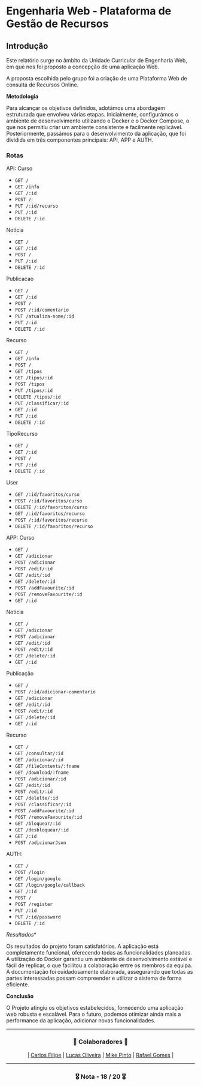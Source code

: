 # Engenharia Web - Plataforma de Gestão de Recursos

## **Introdução**
Este relatório surge no âmbito da Unidade Curricular de Engenharia Web, em que nos foi proposto a concepção de uma aplicação Web.

A proposta escolhida pelo grupo foi a criação de uma Plataforma Web de consulta de Recursos Online.

**Metodologia**

Para alcançar os objetivos definidos, adotámos uma abordagem estruturada que envolveu várias etapas. Inicialmente, configurámos o ambiente de desenvolvimento utilizando o Docker e o Docker Compose, o que nos permitiu criar um ambiente consistente e facilmente replicável. Posteriormente, passámos para o desenvolvimento da aplicação, que foi dividida em três componentes principais: API, APP e AUTH.

### **Rotas**
API:
Curso
- `GET /`
- `GET /info`
- `GET /:id`
- `POST /`:
- `PUT /:id/recurso`
- `PUT /:id`
- `DELETE /:id`

Noticia
- `GET /`
- `GET /:id`
- `POST /`
- `PUT /:id`
- `DELETE /:id`

Publicacao
- `GET /`
- `GET /:id`
- `POST /`
- `POST /:id/comentario`
- `PUT /atualiza-nome/:id`
- `PUT /:id`
- `DELETE /:id`

Recurso
- `GET /`
- `GET /info`
- `POST /`
- `GET /tipos`
- `GET /tipos/:id`
- `POST /tipos`
- `PUT /tipos/:id`
- `DELETE /tipos/:id`
- `PUT /classificar/:id`
- `GET /:id`
- `PUT /:id`
- `DELETE /:id`

TipoRecurso
- `GET /`
- `GET /:id`
- `POST /`
- `PUT /:id`
- `DELETE /:id`


User
- `GET /:id/favoritos/curso`
- `POST /:id/favoritos/curso`
- `DELETE /:id/favoritos/curso`
- `GET /:id/favoritos/recurso`
- `POST /:id/favoritos/recurso`
- `DELETE /:id/favoritos/recurso`

APP:
Curso
- `GET /`
- `GET /adicionar`
- `POST /adicionar`
- `POST /edit/:id`
- `GET /edit/:id`
- `GET /delete/:id`
- `POST /addFavourite/:id`
- `POST /removeFavourite/:id`
- `GET /:id`

Noticia
- `GET /`
- `GET /adicionar`
- `POST /adicionar`
- `GET /edit/:id`
- `POST /edit/:id`
- `GET /delete/:id`
- `GET /:id`

Publicação
- `GET /`
- `POST /:id/adicionar-comentario`
- `GET /adicionar`
- `GET /edit/:id`
- `POST /edit/:id`
- `GET /delete/:id`
- `GET /:id`

Recurso
- `GET /`
- `GET /consultar/:id`
- `GET /adicionar/:id`
- `GET /fileContents/:fname`
- `GET /download/:fname`
- `POST /adicionar/:id`
- `GET /edit/:id`
- `POST /edit/:id`
- `GET /delelte/:id`
- `POST /classificar/:id`
- `POST /addFavourite/:id`
- `POST /removeFavourite/:id`
- `GET /bloquear/:id`
- `GET /desbloquear/:id`
- `GET /:id`
- `POST /adicionarJson`

AUTH:
- `GET /`
- `POST /login`
- `GET /login/google`
- `GET /login/google/callback`
- `GET /:id`
- `POST /`
- `POST /register`
- `PUT /:id`
- `PUT /:id/password`
- `DELETE /:id`

*Resultados**

Os resultados do projeto foram satisfatórios. A aplicação está completamente funcional, oferecendo todas as funcionalidades planeadas. A utilização do Docker garantiu um ambiente de desenvolvimento estável e fácil de replicar, o que facilitou a colaboração entre os membros da equipa. A documentação foi cuidadosamente elaborada, assegurando que todas as partes interessadas possam compreender e utilizar o sistema de forma eficiente.

**Conclusão**

O Projeto atingiu os objetivos estabelecidos, fornecendo uma aplicação web robusta e escalável. Para o futuro, podemos otimizar ainda mais a performance da aplicação, adicionar novas funcionalidades.

---

<h3 align="center">🚀 Colaboradores 🚀</h3>

<div align="center">

| [Carlos Filipe](https://github.com/cfad98) | [Lucas Oliveira](https://github.com/LucasOli20) | [Mike Pinto](https://github.com/mrmikept) | [Rafael Gomes](https://github.com/RafaGomes1) |

</div>

---

<h3 align="center"> 🎖️ Nota - 18 /  20 🎖️ </h3>
